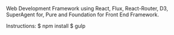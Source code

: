 Web Development Framework using React, Flux, React-Router, D3, SuperAgent
for, Pure and Foundation for Front End Framework.

Instructions:
	$ npm install
	$ gulp
	
